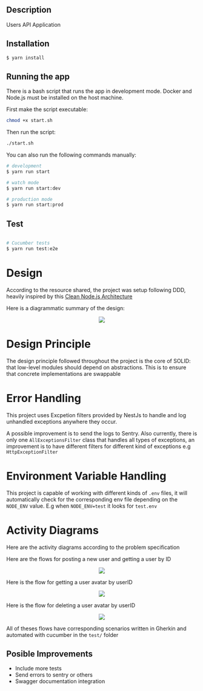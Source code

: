 
## Description

Users API Application

## Installation

```bash
$ yarn install
```

## Running the app

There is a bash script that runs the app in development mode. Docker and Node.js must be installed on the host machine.

First make the script executable:
```bash
chmod +x start.sh
```

Then run the script:
```bash
./start.sh
```

You can also run the following commands manually:

```bash
# development
$ yarn run start

# watch mode
$ yarn run start:dev

# production mode
$ yarn run start:prod
```

## Test

```bash

# Cucumber tests
$ yarn run test:e2e

```

# Design
According to the resource shared, the project was setup following DDD, heavily inspired by this <a href="https://betterprogramming.pub/clean-node-js-architecture-with-nestjs-and-typescript-34b9398d790f">Clean Node.js Architecture</a>

Here is a diagrammatic summary of the design:
<p align="center">
<img src="./DDD.drawio.png" />
</p>

# Design Principle
The design principle followed throughout the project is the core of SOLID: that low-level modules should depend on abstractions. This is to ensure that concrete implementations are swappable

# Error Handling
This project uses Excpetion filters provided by NestJs to handle and log unhandled exceptions anywhere they occur.

A possible improvement is to send the logs to Sentry. Also currently, there is only one `AllExceptionsFilter` class that handles all types of exceptions, an improvement is to have different filters for different kind of exceptions e.g `HttpExceptionFilter`

# Environment Variable Handling
This project is capable of working with different kinds of `.env` files, it will automatically check for the corresponding env file depending on the `NODE_ENV` value. E.g when `NODE_ENV=test` it looks for `test.env`

# Activity Diagrams
Here are the activity diagrams according to the problem specification 

<p>Here are the flows for posting a new user and getting a user by ID</>
<p align="center">
<img src="./req1.drawio.png" />
</p>

<p>Here is the flow for getting a user avatar by userID</>
<p align="center">
<img src="./req2.drawio.png" />
</p>

<p>Here is the flow for deleting a user avatar by userID</>
<p align="center">
<img src="./req3.drawio.png" />
</p>

All of theses flows have corresponding scenarios written in Gherkin and automated with cucumber in the `test/` folder

## Posible Improvements
- Include more tests
- Send errors to sentry or others
- Swagger documentation integration